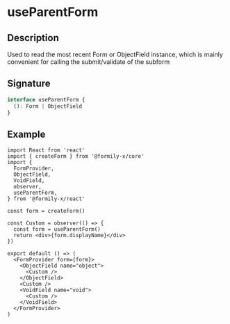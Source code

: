 # useParentForm

## Description

Used to read the most recent Form or ObjectField instance, which is mainly convenient for calling the submit/validate of the subform

## Signature

```ts
interface useParentForm {
  (): Form | ObjectField
}
```

## Example

```tsx
import React from 'react'
import { createForm } from '@formily-x/core'
import {
  FormProvider,
  ObjectField,
  VoidField,
  observer,
  useParentForm,
} from '@formily-x/react'

const form = createForm()

const Custom = observer(() => {
  const form = useParentForm()
  return <div>{form.displayName}</div>
})

export default () => (
  <FormProvider form={form}>
    <ObjectField name="object">
      <Custom />
    </ObjectField>
    <Custom />
    <VoidField name="void">
      <Custom />
    </VoidField>
  </FormProvider>
)
```
